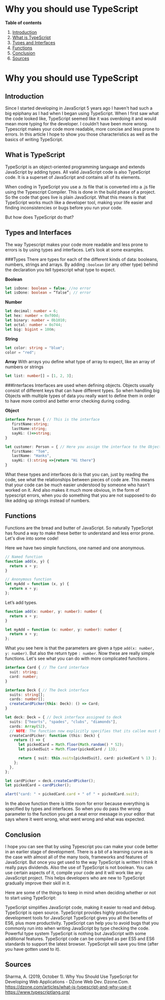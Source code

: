 # Why you should use TypeScript

**Table of contents**
1. [Introduction](#introduction)
2. [What is TypeScript](#what-is-typescript)
3. [Types and Interfaces](#types-and-interfaces)
4. [Functions](#functions)
5. [Conclusion](#conclusion)
6. [Sources](#sources)
# Why you should use TypeScript
## Introduction
Since I started developing in JavaScript 5 years ago I haven't had such a big epiphany as I had when I began using TypeScript. When I first saw what the code looked like, TypeScript seemed like it was overdoing it and would mean more typing for the developer. I couldn’t have been more wrong. Typescript makes your code more readable, more concise and less prone to errors. In this article I hope to show you those characteristics as well as the basics of writing TypeScript.

## What is TypeScript

TypeScript is an object-oriented programming language and extends JavaScript by adding types. All valid JavaScript code is also TypeScript code. It is a superset of JavaScript and contains all of its elements. 

When coding in TypeScript you use a .ts file that is converted into a .js file using the Typescript Compiler. This is done in the build phase of a project. So the code that goes live is plain JavaScript. What this means is that TypeScript works much like a developer tool, making your life easier and finding inconsistencies or bugs before you run your code.

But how does TypeScript do that?

## Types and Interfaces
The way Typescript makes your code more readable and less prone to errors is by using types and interfaces. Let’s look at some examples.

###Types
There are types for each of the different kinds of data: booleans, numbers, strings and arrays. By adding `:boolean` (or any other type) behind the declaration you tell typescript what type to expect.

**Boolean**
``` ts
let isDone: boolean = false; //no error
let isDone: boolean = “false”; // error
```
**Number**
``` ts
let decimal: number = 6;
let hex: number = 0xf00d;
let binary: number = 0b1010;
let octal: number = 0o744;
let big: bigint = 100n;
```
**String**
``` ts
let color: string = "blue";
color = "red";
```
**Array**
With arrays you define what type of array to expect, like an array of numbers or strings
``` ts
let list: number[] = [1, 2, 3];
```

###Interfaces
Interfaces are used when defining objects. Objects usually consist of different keys that can have different types. So when handling big Objects with multiple types of data you really want to define them in order to have more control and better error checking during coding.

**Object**
``` ts
interface Person { // This is the interface 
   firstName:string; 
   lastName:string; 
   sayHi: ()=>string; 
} 

let customer: Person = { // Here you assign the interface to the Object Person 
   firstName: "Tom",
   lastName: "Hanks", 
   sayHi: ():string =>{return "Hi there"} 
} 
```

What these types and interfaces do is that you can, just by reading the code, see what the relationships between pieces of code are. This means that your code can be much easier understood by someone who hasn’t worked on it. And also makes it much more obvious, in the form of typescript errors, when you do something that you are not supposed to do like adding up strings instead of numbers.


## Functions
Functions are the bread and butter of JavaScript. So naturally TypeScript has found a way to make these better to understand and less error prone. Let's dive into some code!

Here we have two simple functions, one named and one anonymous.

``` ts
// Named function
function add(x, y) {
  return x + y;
}

// Anonymous function
let myAdd = function (x, y) {
  return x + y;
};
```

Let’s add types.
``` ts
function add(x: number, y: number): number {
  return x + y;
}

let myAdd = function (x: number, y: number): number {
  return x + y;
};
```
What you see here is that the parameters are given a type `add(x: number, y: number)`. But also the return type `: number`. Now these are really simple functions. Let's see what you can do with more complicated functions .

``` ts
interface Card { // The Card interface
  suit: string;
  card: number;
}

interface Deck { // The Deck interface
  suits: string[];
  cards: number[];
  createCardPicker(this: Deck): () => Card;
}

let deck: Deck = { // Deck interface assigned to deck
  suits: ["hearts", "spades", "clubs", "diamonds"],
  cards: Array(52),
  // NOTE: The function now explicitly specifies that its callee must be of type Deck
  createCardPicker: function (this: Deck) {
    return () => {
      let pickedCard = Math.floor(Math.random() * 52);
      let pickedSuit = Math.floor(pickedCard / 13);

      return { suit: this.suits[pickedSuit], card: pickedCard % 13 };
    };
  },
};

let cardPicker = deck.createCardPicker();
let pickedCard = cardPicker();

alert("card: " + pickedCard.card + " of " + pickedCard.suit);
```

In the above function there is little room for error because everything is specified by types and interfaces. So when you do pass the wrong parameter to the function you get a neat error message in your editor that says where it went wrong, what went wrong and what was expected.


## Conclusion
I hope you can see that by using Typescript you can make your code better in an earlier stage of development. There is a bit of a learning curve as is the case with almost all of the many tools, frameworks and features of JavaScript. But once you get used to the way TypeScript is written I think it really pays dividends. Also the use of TypeScript is not boolean. You can use certain aspects of it, compile your code and it will work like any JavaScript project. This helps developers who are new to TypeScript gradually improve their skill in it.

Here are some of the things to keep in mind when deciding whether or not to start using TypeScript:

TypeScript simplifies JavaScript code, making it easier to read and debug.
TypeScript is open source.
TypeScript provides highly productive development tools for JavaScript 
TypeScript gives you all the benefits of ES6, plus more productivity.
TypeScript can help you to avoid bugs that you commonly run into when writing JavaScript by type checking the code.
Powerful type system
TypeScript is nothing but JavaScript with some additional features.
TypeScript code can be compiled as per ES5 and ES6 standards to support the latest browser.
TypeScript will save you time (after you have gotten used to it).


## Sources
Sharma, A. (2019, October 1). Why You Should Use TypeScript for Developing Web Applications - DZone Web Dev. Dzone.Com. https://dzone.com/articles/what-is-typescript-and-why-use-it
https://www.typescriptlang.org/


